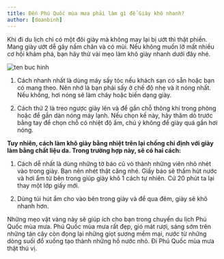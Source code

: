 ```yaml
---
title: Đến Phú Quốc mùa mưa phải làm gì để Giày khô nhanh?
author: [doanbinh]
---
```


Khi đi du lịch chỉ có một đôi giày mà không may lại bị ướt thì thật phiền. Mang giày ướt dễ gây nấm chân và có mùi. Nếu không muốn lỡ mất nhiều cơ hội khám phá, bạn hãy thử vài mẹo làm khô giày nhanh dưới đây nhé.

![ten buc hinh](https://giaydatino.vn/wp-content/uploads/2018/07/cach-lam-kho-giay-nhanh.jpg "ten buc hinh")

1. Cách nhanh nhất là dùng máy sấy tóc nếu khách sạn có sẵn hoặc bạn có mang theo. Nên nhớ là bạn phải sấy ở chế độ nhẹ và ít nóng nhất. Nếu không, hơi nóng sẽ làm cháy hoặc biến dạng giày.

2. Cách thứ 2 là treo ngược giày lên và để gần chỗ thông khí trong phòng hoặc để gần dàn nóng máy lạnh. Nếu chọn kế này, hãy thăm dò trước bằng tay để chọn chỗ có nhiệt độ ấm, chú ý không để giày quá gần hơi nóng.

**Tuy nhiên, cách làm khô giày bằng nhiệt trên lại chống chỉ định với giày làm bằng chất liệu da. Trong trường hợp này, sẽ có hai cách:**

1. Cách dễ nhất là dùng những tờ báo cũ vò thành những viên nhỏ nhét vào trong giày. Bạn nên nhét thật căng nhé. Giấy báo sẽ thấm hút nước và hơi ẩm từ bên trong giúp giày khô 1 cách tự nhiên. Cứ 20 phút ta lại thay một lớp giấy mới.

2. Dùng túi hút ẩm cho vào bên trong giày và để qua đêm, giày sẽ khô nhanh hơn.

Những mẹo vặt vàng này sẽ giúp ích cho bạn trong chuyến du lịch Phú Quốc mùa mưa. Phú Quốc mùa mưa rất đẹp, gió mát rượi, sáng sớm trên những tán cây còn đọng lại những giọt sương mềm mại, nước từ những dòng suối đổ xuống tạo thành những hồ nước nhỏ. Đi Phú Quốc mùa mưa thật thú vị.